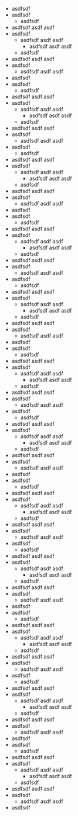 * asdfsdf
* asdfsdf
    * asdfsdf
* asdfsdf asdf asdf 
* asdfsdf
    * asdfsdf asdf asdf 
        * asdfsdf asdf asdf 
    * asdfsdf
* asdfsdf asdf asdf 
* asdfsdf
    * asdfsdf asdf asdf 
* asdfsdf
* asdfsdf
    * asdfsdf
* asdfsdf asdf asdf 
* asdfsdf
    * asdfsdf asdf asdf 
        * asdfsdf asdf asdf 
    * asdfsdf
* asdfsdf asdf asdf 
* asdfsdf
    * asdfsdf asdf asdf 
* asdfsdf
    * asdfsdf
* asdfsdf asdf asdf 
* asdfsdf
    * asdfsdf asdf asdf 
        * asdfsdf asdf asdf 
    * asdfsdf
* asdfsdf asdf asdf 
* asdfsdf
    * asdfsdf asdf asdf 
* asdfsdf
* asdfsdf
    * asdfsdf
* asdfsdf asdf asdf 
* asdfsdf
    * asdfsdf asdf asdf 
        * asdfsdf asdf asdf 
    * asdfsdf
* asdfsdf asdf asdf 
* asdfsdf
    * asdfsdf asdf asdf 
* asdfsdf
    * asdfsdf
* asdfsdf asdf asdf 
* asdfsdf
    * asdfsdf asdf asdf 
        * asdfsdf asdf asdf 
    * asdfsdf
* asdfsdf asdf asdf 
* asdfsdf
    * asdfsdf asdf asdf 
* asdfsdf
* asdfsdf
    * asdfsdf
* asdfsdf asdf asdf 
* asdfsdf
    * asdfsdf asdf asdf 
        * asdfsdf asdf asdf 
    * asdfsdf
* asdfsdf asdf asdf 
* asdfsdf
    * asdfsdf asdf asdf 
* asdfsdf
    * asdfsdf
* asdfsdf asdf asdf 
* asdfsdf
    * asdfsdf asdf asdf 
        * asdfsdf asdf asdf 
    * asdfsdf
* asdfsdf asdf asdf 
* asdfsdf
    * asdfsdf asdf asdf 
* asdfsdf
* asdfsdf
    * asdfsdf
* asdfsdf asdf asdf 
* asdfsdf
    * asdfsdf asdf asdf 
        * asdfsdf asdf asdf 
    * asdfsdf
* asdfsdf asdf asdf 
* asdfsdf
    * asdfsdf asdf asdf 
* asdfsdf
    * asdfsdf
* asdfsdf asdf asdf 
* asdfsdf
    * asdfsdf asdf asdf 
        * asdfsdf asdf asdf 
    * asdfsdf
* asdfsdf asdf asdf 
* asdfsdf
    * asdfsdf asdf asdf 
* asdfsdf
* asdfsdf
    * asdfsdf
* asdfsdf asdf asdf 
* asdfsdf
    * asdfsdf asdf asdf 
        * asdfsdf asdf asdf 
    * asdfsdf
* asdfsdf asdf asdf 
* asdfsdf
    * asdfsdf asdf asdf 
* asdfsdf
    * asdfsdf
* asdfsdf asdf asdf 
* asdfsdf
    * asdfsdf asdf asdf 
        * asdfsdf asdf asdf 
    * asdfsdf
* asdfsdf asdf asdf 
* asdfsdf
    * asdfsdf asdf asdf 
* asdfsdf
* asdfsdf
    * asdfsdf
* asdfsdf asdf asdf 
* asdfsdf
    * asdfsdf asdf asdf 
        * asdfsdf asdf asdf 
    * asdfsdf
* asdfsdf asdf asdf 
* asdfsdf
    * asdfsdf asdf asdf 
* asdfsdf
